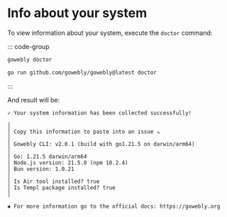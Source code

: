 # Info about your system

To view information about your system, execute the `doctor` command:

::: code-group
```bash [CLI]
gowebly doctor
```

```bash [Go]
go run github.com/gowebly/gowebly@latest doctor
```
:::

And result will be:

```
✓ Your system information has been collected successfully!

│
│ Copy this information to paste into an issue ↘
│
│ Gowebly CLI: v2.0.1 (build with go1.21.5 on darwin/arm64)
│
│ Go: 1.21.5 darwin/arm64
│ Node.js version: 21.5.0 (npm 10.2.4)
│ Bun version: 1.0.21
│
│ Is Air tool installed? true
│ Is Templ package installed? true
│

✱ For more information go to the official docs: https://gowebly.org
```

<!--@include: ../parts/links.md -->